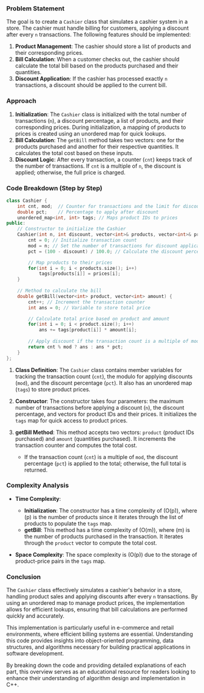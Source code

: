 
### Problem Statement
The goal is to create a `Cashier` class that simulates a cashier system in a store. The cashier must handle billing for customers, applying a discount after every `n` transactions. The following features should be implemented:
1. **Product Management**: The cashier should store a list of products and their corresponding prices.
2. **Bill Calculation**: When a customer checks out, the cashier should calculate the total bill based on the products purchased and their quantities.
3. **Discount Application**: If the cashier has processed exactly `n` transactions, a discount should be applied to the current bill.

### Approach
1. **Initialization**: The `Cashier` class is initialized with the total number of transactions (`n`), a discount percentage, a list of products, and their corresponding prices. During initialization, a mapping of products to prices is created using an unordered map for quick lookups.
2. **Bill Calculation**: The `getBill` method takes two vectors: one for the products purchased and another for their respective quantities. It calculates the total cost based on these inputs.
3. **Discount Logic**: After every transaction, a counter (`cnt`) keeps track of the number of transactions. If `cnt` is a multiple of `n`, the discount is applied; otherwise, the full price is charged.

### Code Breakdown (Step by Step)

```cpp
class Cashier {
    int cnt, mod;  // Counter for transactions and the limit for discount
    double pct;    // Percentage to apply after discount
    unordered_map<int, int> tags; // Maps product IDs to prices
public:
    // Constructor to initialize the Cashier
    Cashier(int n, int discount, vector<int>& products, vector<int>& prices) {
        cnt = 0; // Initialize transaction count
        mod = n; // Set the number of transactions for discount application
        pct = (100 - discount) / 100.0; // Calculate the discount percentage

        // Map products to their prices
        for(int i = 0; i < products.size(); i++)
            tags[products[i]] = prices[i];
    }
    
    // Method to calculate the bill
    double getBill(vector<int> product, vector<int> amount) {
        cnt++; // Increment the transaction counter
        int ans = 0; // Variable to store total price

        // Calculate total price based on product and amount
        for(int i = 0; i < product.size(); i++)
            ans += tags[product[i]] * amount[i];
        
        // Apply discount if the transaction count is a multiple of mod
        return cnt % mod ? ans : ans * pct; 
    }
};
```

1. **Class Definition**: The `Cashier` class contains member variables for tracking the transaction count (`cnt`), the modulo for applying discounts (`mod`), and the discount percentage (`pct`). It also has an unordered map (`tags`) to store product prices.
   
2. **Constructor**: The constructor takes four parameters: the maximum number of transactions before applying a discount (`n`), the discount percentage, and vectors for product IDs and their prices. It initializes the `tags` map for quick access to product prices.

3. **getBill Method**: This method accepts two vectors: `product` (product IDs purchased) and `amount` (quantities purchased). It increments the transaction counter and computes the total cost. 
   - If the transaction count (`cnt`) is a multiple of `mod`, the discount percentage (`pct`) is applied to the total; otherwise, the full total is returned.

### Complexity Analysis
- **Time Complexity**:
  - **Initialization**: The constructor has a time complexity of \(O(p)\), where \(p\) is the number of products since it iterates through the list of products to populate the `tags` map.
  - **getBill**: This method has a time complexity of \(O(m)\), where \(m\) is the number of products purchased in the transaction. It iterates through the `product` vector to compute the total cost.
  
- **Space Complexity**: The space complexity is \(O(p)\) due to the storage of product-price pairs in the `tags` map.

### Conclusion
The `Cashier` class effectively simulates a cashier's behavior in a store, handling product sales and applying discounts after every `n` transactions. By using an unordered map to manage product prices, the implementation allows for efficient lookups, ensuring that bill calculations are performed quickly and accurately.

This implementation is particularly useful in e-commerce and retail environments, where efficient billing systems are essential. Understanding this code provides insights into object-oriented programming, data structures, and algorithms necessary for building practical applications in software development.

By breaking down the code and providing detailed explanations of each part, this overview serves as an educational resource for readers looking to enhance their understanding of algorithm design and implementation in C++.
